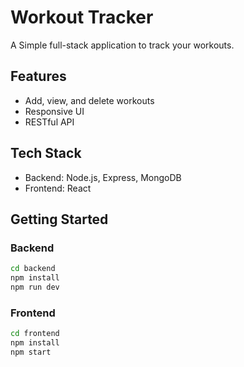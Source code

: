 # Workout Tracker

A Simple full-stack application to track your workouts.

## Features

- Add, view, and delete workouts
- Responsive UI
- RESTful API

## Tech Stack

- Backend: Node.js, Express, MongoDB
- Frontend: React

## Getting Started

### Backend

```bash
cd backend
npm install
npm run dev
```

### Frontend

```bash
cd frontend
npm install
npm start
